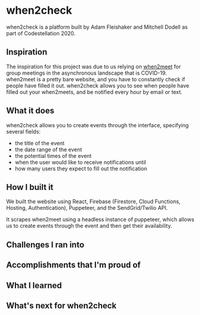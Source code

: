 # when2check

when2check is a platform built by Adam Fleishaker and Mitchell Dodell as part of Codestellation 2020.

## Inspiration
The inspiration for this project was due to us relying on [when2meet](https://www.when2meet.com/) for group meetings in the asynchronous landscape that is COVID-19. when2meet is a pretty bare website, and you have to constantly check if people have filled it out. when2check allows you to see when people have filled out your when2meets, and be notified every hour by email or text.

## What it does

when2check allows you to create events through the interface, specifying several fields:

* the title of the event
* the date range of the event
* the potential times of the event
* when the user would like to receive notifications until
* how many users they expect to fill out the notification

## How I built it
We built the website using React, Firebase (Firestore, Cloud Functions, Hosting, Authentication), Puppeteer, and the SendGrid/Twilio API. 

It scrapes when2meet using a headless instance of puppeteer, which allows us to create events through the event and then get their availability.

## Challenges I ran into

## Accomplishments that I'm proud of

## What I learned

## What's next for when2check

